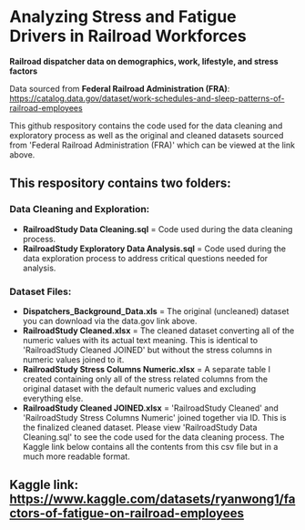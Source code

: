 # Analyzing Stress and Fatigue Drivers in Railroad Workforces
**Railroad dispatcher data on demographics, work, lifestyle, and stress factors**

Data sourced from **Federal Railroad Administration (FRA)**: https://catalog.data.gov/dataset/work-schedules-and-sleep-patterns-of-railroad-employees

This github respository contains the code used for the data cleaning and exploratory process as well as the original and cleaned datasets sourced from 'Federal Railroad Administration (FRA)' which can be viewed at the link above.

## This respository contains two folders:

### Data Cleaning and Exploration:
- **RailroadStudy Data Cleaning.sql** = Code used during the data cleaning process.
- **RailroadStudy Exploratory Data Analysis.sql** = Code used during the data exploration process to address critical questions needed for analysis.

### Dataset Files:
- **Dispatchers_Background_Data.xls** = The original (uncleaned) dataset you can download via the data.gov link above.
- **RailroadStudy Cleaned.xlsx** = The cleaned dataset converting all of the numeric values with its actual text meaning. This is identical to 'RailroadStudy Cleaned JOINED' but without the stress columns in numeric values joined to it.
- **RailroadStudy Stress Columns Numeric.xlsx** = A separate table I created containing only all of the stress related columns from the original dataset with the default numeric values and excluding everything else.
- **RailroadStudy Cleaned JOINED.xlsx** = 'RailroadStudy Cleaned' and 'RailroadStudy Stress Columns Numeric' joined together via ID. This is the finalized cleaned dataset. Please view 'RailroadStudy Data Cleaning.sql' to see the code used for the data cleaning process. The Kaggle link below contains all the contents from this csv file but in a much more readable format.

## Kaggle link: https://www.kaggle.com/datasets/ryanwong1/factors-of-fatigue-on-railroad-employees

